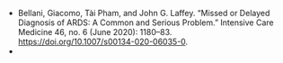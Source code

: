 - Bellani, Giacomo, Tài Pham, and John G. Laffey. “Missed or Delayed Diagnosis of ARDS: A Common and Serious Problem.” Intensive Care Medicine 46, no. 6 (June 2020): 1180–83. https://doi.org/10.1007/s00134-020-06035-0.
- 